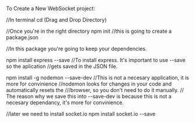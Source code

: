 To Create a New WebSocket project:

//In terminal 
cd (Drag and Drop Directory)

//Once you're in the right directory
npm init    //this is going to create a package.json

//In this package you're going to keep your dependencies. 

npm install express --save   //To install express. It's important to use --save so the aplication
                             //gets saved in the JSON file. 

npm install -g nodemon --save-dev //This is not a necesary application, it is more for convinience
                               //nodemon looks for changes in your code and automatically resets the ///browser, so you don't need to do it manually. 
                               // The reason why we save this into --save-dev is because this is not a necesary dependancy, it's more for convinience.

//later we need to install socket.io
npm install socket.io --save  


